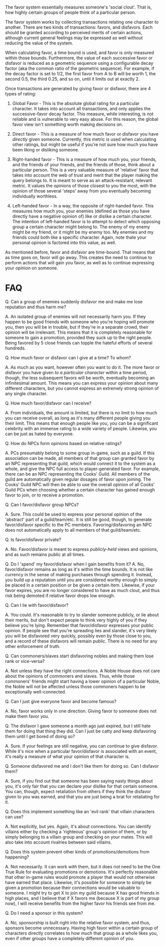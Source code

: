 The favor system essentially measures someone's 'social clout'. That is, how highly
certain groups of people think of a particular person.

The favor system works by collecting transactions relating one character to another.
There are two kinds of transactions: favors, and disfavors. Each should be granted according
to perceived merits of certain actions, although current general feelings may be expressed
as well without reducing the value of the system.

When calculating favor, a time bound is used, and favor is only measured within those bounds.
Furthermore, the value of each successive favor or disfavor is reduced as a geometric sequence using
a configurable decay factor (aka the common ratio of the geometric sequence). For example, if the
decay factor is set to 1/2, the first favor from A to B will be worth 1, the second 0.5, the third
0.25, and so on, until it limits out at exactly 2.

Once transactions are generated by giving favor or disfavor, there are 4 types of rating:

1. Global Favor -
   This is the absolute global rating for a particular character. It takes into account
   all transactions, and only applies the successive-favor decay factor. This measure,
   while interesting, is not reliable and is vulnerable to very easy abuse. For this reason,
   the global favor view isn't something worth making decisions on.

2. Direct favor -
   This is a measure of how much favor or disfavor you have _directly_ given someone.
   Currently, this metric is used when calculating other ratings, but might be useful
   if you're not sure how much you have been liking or disliking someone.

3. Right-handed favor -
   This is a measure of how much you, your friends, and the friends of your friends, and
   the friends of those, think about a particular person. This is a very valuable measure
   of 'relative' favor that takes into account the web of trust and merit that the
   player making the query belongs to. It is meant to serve as an attack-resistant,
   relevant metric. It values the opinions of those closest to you the most, with
   the opinion of those several 'steps' away from you eventually becoming individually
   worthless.

4. Left-handed favor -
   In a way, the opposite of right-handed favor. This measures how much you, your enemies (defined
   as those you have directly have a negative opinion of) like or dislike a certain character.
   The intention of left-handed favor is to attempt to detect which opposing group a certain
   character might belong to. The enemy of my enemy might be my friend, or it might be my enemy
   too. My enemies and my friends could both like a specific character. Again, note thate your
   personal opinion is factored into this value, as well.

As mentioned before, favor and disfavor are time-bound. That means that as time goes on, favor
will go away. This creates the need to continue to perform actions that will gain you favor,
as well as to continue expressing your opinion on someone.

FAQ
===

Q. Can a group of enemies suddenly disfavor me and make me lose reputation and thus harm me?

A. An isolated group of enemies will not necessarily harm you. If they happen to be good friends
   with someone who you're hoping will promote you, then you will be in trouble, but if they're
   in a separate crowd, their opinion will be irrelevant.
   This means that it is completely reasonable for someone to gain a promotion, provided
   they suck up to the right people. Being favored by 5 close friends can topple the hateful
   efforts of several hundreds.

Q. How much favor or disfavor can I give at a time? To whom?

A. As much as you want, however often you want to do it. The more favor or disfavor you have
   given *to a particular character* within a time period, though, the less subsequent favors
   will be worth, eventually becoming an infinitesimal amount. This means you can express your
   opinion about many different characters, but you cannot express an extremely strong opinion
   of any single character.

Q. How much favor/disfavor can I receive?

A. From individuals, the amount is limited, but there is no limit to how much you can
   receive overall, as long as it's many different people giving you their limit.
   This means that enough people like you, you can be a significant celebrity with an
   immense rating to a wide variety of people. Likewise, you can be just as hated by everyone.

Q. How do NPCs form opinions based on relative ratings?

A. PCs presumably belong to some group in-game, such as a guild.  If this association can be
   made, all members of that group can granted favor by an NPC representing that guild, which
   would connect it to the system as a whole, and give the NPC full access to player-generated
   favor.
   For example, there can be an NPC representing the Cooks' Guild. All members of the guild are
   automatically given regular dosages of favor upon joining. The Cooks' Guild NPC will then be
   able to use the overall opinion of all Cooks' Guild PCs when choosing whether a certain
   character has gained enough favor to join, or to receive a promotion.

Q. Can I favor/disfavor group NPCs?

A. Sure. This could be used to express your personal opinion of the 'abstract' part of a
   guild/team/etc. It is still be good, though, to generate favor/disfavor specific to the PC
   members. Favoring/disfavoring an NPC does not automatically apply to all members of that
   guild/team/etc.

Q. Is favor/disfavor private?

A. No. Favor/disfavor is meant to express *publicly-held* views and opinions, and as such
   remains public at all times.

Q. Do I 'spend' my favor/disfavor when I gain benefits from it?
A. No, favor/disfavor remains as long as it's within the time bounds. It is not like currency in
   the sense of making purchases through spending it. Instead, you build up a reputation until
   you are considered worthy enough to simply be placed in a certain position or be given a
   certain item.  Likewise, if your favor expires, you are no longer considered to have as much
   clout, and thus risk being demoted if relative favor drops low enough.

Q. Can I lie with favor/disfavor?

A. You could. It's reasonable to try to slander someone publicly, or lie about their merits,
   but don't expect people to think very highly of you if they believe you're lying. Remember
   that favor/disfavor expresses your public opinion. If people see that you're spreading lies
   and slander, it's very likely you will be disfavored very quickly, possibly even by those
   close to you, and a record of these disfavors will remain public. There is no need for any
   other enforcement of truth.

Q. Can commoners/slaves start disfavoring nobles and making them lose rank or vice-versa?

A. Not unless they have the right connections. A Noble House does not care about the opinions
   of commoners and slaves. Thus, while those commoners' friends might start having a lower
   opinion of a particular Noble, the Noble will not be affected unless those commoners
   happen to be exceptionally well-connected.

Q. Can I just give everyone favor and become famous?

A. No, favor works only in one direction. Giving favor to someone does not make them favor you.

Q. The disfavor I gave someone a month ago just expired, but I still hate them for doing that
   thing they did. Can I just be catty and keep disfavoring them until I get bored of doing so?
   
A. Sure. If your feelings are still negative, you can continue to give disfavor.
   While it's nice when a particular favor/disfavor is associated with an event,
   it's really a measure of what your opinion of that character is.

Q. Someone disfavored me and I don't like them for doing so. Can I disfavor them?

A. Sure, if you find out that someone has been saying nasty things about you, it's only fair
   that you can declare your dislike for that certain someone. You can, though, expect
   retaliation from others if they think the disfavor given to you was earned, and that you are
   just being a brat for retaliating for it.

Q. Does this implement something like an 'evil rank' that villain characters can use?

A. Not explicitly, but yes. Again, it's about connections. You can identify villains either by
   checking a 'righteous' group's opinion of them, or by simply belonging to a villain group and
   checking on your mates. This will also take into account rivalries between said villains.

Q. Does this system prevent other kinds of promotions/demotions from happening?

A. Not necessarily. It can work *with* them, but it does not need to be the One True Rule for
   evaluating promotions or demotions. It's perfectly reasonable that other in-game rules would
   promote a player that would not otherwise have earned that place. Likewise, it's possible for
   someone to simply be given a promotion because their connections would be valuable to
   someone. I might try to get X to join my guild because X has good friends in high places, and
   I believe that if X favors me (because X is part of my group now), I will receive benefits
   from the higher favor his friends see from me.

Q. Do I need a sponsor in this system?

A. No, sponsorship is built right into the relative favor system, and thus, sponsors become
   unnecessary. Having high favor within a certain group of characters directly correlates
   to how much that group as a whole likes you, even if other groups have a completely
   different opinion of you.

